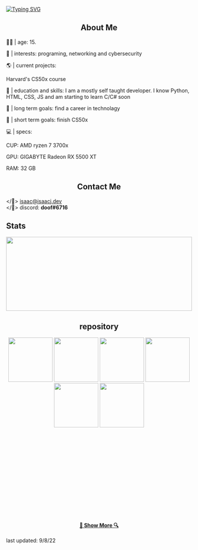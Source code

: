 [![Typing SVG](https://readme-typing-svg.herokuapp.com?color=%23FF5B5B&duration=3500&center=true&vCenter=true&lines=hello+world+I'm+%3C%2Fisaac%3E;some+random+tech+nerd)](https://git.io/typing-svg)
<br>


<h2 align="center">About Me</h2>

👴🏻 | age: 15.

📌 | interests: programing, networking and cybersecurity

🌎 | current projects: 

Harvard's CS50x course


🤪 | education and skills: I am a mostly self taught developer. I know Python, HTML, CSS, JS and am starting to learn C/C# soon

🥅 | long term goals: find a career in technolagy

🥅 | short term goals: finish CS50x

💻 | specs:<p>
	CUP: AMD ryzen 7 3700x<p>
	GPU: GIGABYTE Radeon RX 5500 XT</P>
	RAM: 32 GB</p>





<h2 align="center">Contact Me</h2>

</📨> isaac@isaacj.dev
<br>
</🔵> discord: **doof#6716**

<h2 align="left">Stats</h2>

<a href="https://github.com/anuraghazra/github-readme-stats" title="Go to Source"><img width="100%" height="200" src="https://github-readme-stats.vercel.app/api?username=doof-dev&show_icons=true&theme=dark"></a>


<h2 align="center">repository</h2>

<p width="100%" align="center">
<a margin="20px" href="https://github.com/doof-dev/omegle-ip-graber" title="Omegle ip Graber"><img height="120" src="https://github-readme-stats.vercel.app/api/pin/?username=doof-dev&repo=omegle-ip-graber&theme=dark"></a>
									<a margin="20px" href="https://github.com/doof-dev/exploit-hub" title="exploit-hub"><img height="120" src="https://github-readme-stats.vercel.app/api/pin/?username=doof-dev&repo=exploit-hub&theme=dark"></a>
									<a margin="20px" href="https://github.com/doof-dev/isaacj.dev" title="isaacj.dev"><img height="120" src="https://github-readme-stats.vercel.app/api/pin/?username=doof-dev&repo=isaacj.dev&theme=dark"></a>
									<a margin="20px" href="https://github.com/doof-dev/musicunzipped" title="musicunzipped"><img height="120" src="https://github-readme-stats.vercel.app/api/pin/?username=doof-dev&repo=musicunzipped&theme=dark"></a>
									<a margin="20px" href="https://github.com/doof-dev/py-projects" title="py-projects"><img height="120" src="https://github-readme-stats.vercel.app/api/pin/?username=doof-dev&repo=py-projects&theme=dark"></a>
									<a margin="20px" href="https://github.com/doof-dev/js-projects" title="js-projects"><img height="120" src="https://github-readme-stats.vercel.app/api/pin/?username=doof-dev&repo=js-projects&theme=dark"></a>
  
  <br><br><br><br>
  
  





<br><br><br><br><br><br><br><br>
<h4 align="center"><a href=https://github.com/doof-dev?tab=repositories title="Show Repositories">🔎 Show More 🔍</a></h4>

last updated:
9/8/22
